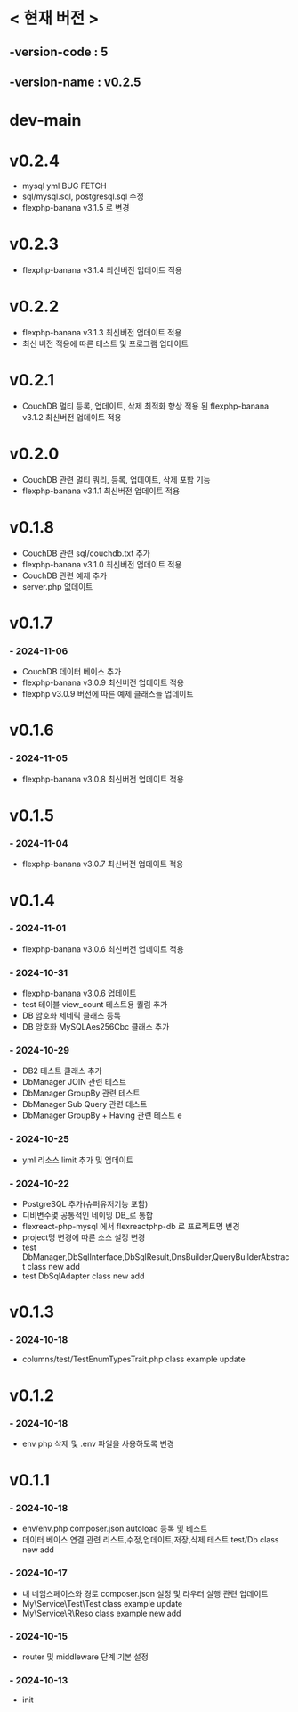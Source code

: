 # < 현재 버전 >
## -version-code : 5
## -version-name : v0.2.5


# dev-main


# v0.2.4
- mysql yml BUG FETCH
- sql/mysql.sql, postgresql.sql 수정
- flexphp-banana v3.1.5 로 변경

# v0.2.3
- flexphp-banana v3.1.4 최신버전 업데이트 적용

# v0.2.2
- flexphp-banana v3.1.3 최신버전 업데이트 적용
- 최신 버전 적용에 따른 테스트 및 프로그램 업데이트

# v0.2.1
- CouchDB 멀티 등록, 업데이트, 삭제 최적화 향상 적용 된 flexphp-banana v3.1.2 최신버전 업데이트 적용

# v0.2.0
- CouchDB 관련 멀티 쿼리, 등록, 업데이트, 삭제 포함 기능
- flexphp-banana v3.1.1 최신버전 업데이트 적용

# v0.1.8
- CouchDB 관련 sql/couchdb.txt 추가
- flexphp-banana v3.1.0 최신버전 업데이트 적용
- CouchDB 관련 예제 추가
- server.php 없데이트

# v0.1.7
### - 2024-11-06
- CouchDB 데이터 베이스 추가
- flexphp-banana v3.0.9 최신버전 업데이트 적용
- flexphp v3.0.9 버전에 따른 예제 클래스들 업데이트

# v0.1.6

### - 2024-11-05
- flexphp-banana v3.0.8 최신버전 업데이트 적용

# v0.1.5
### - 2024-11-04
- flexphp-banana v3.0.7 최신버전 업데이트 적용

# v0.1.4
### - 2024-11-01
- flexphp-banana v3.0.6 최신버전 업데이트 적용

### - 2024-10-31
- flexphp-banana v3.0.6 업데이트
- test 테이블 view_count 테스트용 퀄럼 추가
- DB 암호화 제네릭 클래스 등록
- DB 암호화 MySQLAes256Cbc 클래스 추가

### - 2024-10-29
- DB2 테스트 클래스 추가
- DbManager JOIN 관련 테스트
- DbManager GroupBy 관련 테스트
- DbManager Sub Query 관련 테스트
- DbManager GroupBy + Having 관련 테스트 e

### - 2024-10-25
- yml 리소스 limit 추가 및 업데이트

### - 2024-10-22
- PostgreSQL 추가(슈퍼유저기능 포함)
- 디비변수몇 공통적인 네이밍 DB_로 통합
- flexreact-php-mysql 에서 flexreactphp-db 로 프로젝트명 변경
- project명 변경에 따른 소스 설정 변경
- test DbManager,DbSqlInterface,DbSqlResult,DnsBuilder,QueryBuilderAbstract class new add
- test DbSqlAdapter class new add

# v0.1.3
### - 2024-10-18
- columns/test/TestEnumTypesTrait.php class example update

# v0.1.2
### - 2024-10-18
- env php 삭제 및 .env 파일을 사용하도록 변경

# v0.1.1
### - 2024-10-18
- env/env.php composer.json autoload 등록 및 테스트
- 데이터 베이스 연결 관련 리스트,수정,업데이트,저장,삭제 테스트 test/Db class new add

### - 2024-10-17
- 내 네임스페이스와 경로 composer.json 설정 및 라우터 실행 관련 업데이트 
- My\Service\Test\Test class example update
- My\Service\R\Reso class example new add

### - 2024-10-15
- router 및 middleware 단계 기본 설정

### - 2024-10-13
- init